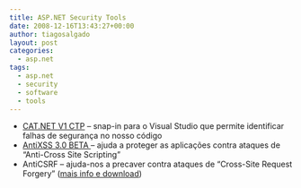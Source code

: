 ```yaml
---
title: ASP.NET Security Tools
date: 2008-12-16T13:43:27+00:00
author: tiagosalgado
layout: post
categories:
  - asp.net
tags:
  - asp.net
  - security
  - software
  - tools
---
```

  * <a title="CAT.NET" href="http://www.microsoft.com/downloads/details.aspx?FamilyId=0178e2ef-9da8-445e-9348-c93f24cc9f9d&displaylang=en" target="_blank">CAT.NET V1 CTP</a> &#8211; snap-in para o Visual Studio que permite identificar falhas de segurança no nosso código
  * <a title="AntiXSS" href="http://www.microsoft.com/downloads/details.aspx?FamilyId=051ee83c-5ccf-48ed-8463-02f56a6bfc09&displaylang=en" target="_blank">AntiXSS 3.0 BETA </a>&#8211; ajuda a proteger as aplicações contra ataques de &#8220;Anti-Cross Site Scripting&#8221;
  * AntiCSRF &#8211; ajuda-nos a precaver contra ataques de &#8220;Cross-Site Request Forgery&#8221; (<a title="AntiCSRF" href="http://www.codeplex.com/AntiCSRF" target="_blank">mais info e download</a>)
